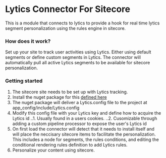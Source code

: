 # Lytics Connector For Sitecore
This is a module that connects to lytics to provide a hook for real time lytics segment personalization using the rules engine in sitecore.
### How does it work?
Set up your site to track user activities using Lytics.  Either using default segments or define custom segments in Lytics.  The connector will automatically pull all active Lytics segments to be available for sitecore personalization.
### Getting started
1.  The sitecore site needs to be set up with Lytics tracking.
2.  Install the nuget package for this [defined here](https://www.nuget.org/packages/LyticsSitecoreConnector/)
3.  The nuget package will deliver a Lytics.config file to the project at app_config/include/Lytics.config
4.  Modify this config file with your Lytics key and define how to acquire the Lytics id
..1.  Usually found in a users cookies.
..2.  Cusomizable through adding a custom pipeline processor to expose the user's Lytics id
5.  On first load the connector will detect that it needs to install itself and will place the neccisary sitecore items to facilitate the personalization.  This includes a node for segments, the rules conditions, and editing the conditional rendering rules definition to add Lytics rules.
6.  Personalize your content using sitecore.
